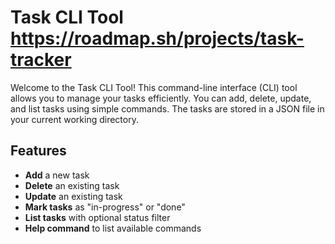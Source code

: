 # Task CLI Tool https://roadmap.sh/projects/task-tracker

Welcome to the Task CLI Tool! This command-line interface (CLI) tool allows you to manage your tasks efficiently. You can add, delete, update, and list tasks using simple commands. The tasks are stored in a JSON file in your current working directory.

## Features

- **Add** a new task
- **Delete** an existing task
- **Update** an existing task
- **Mark tasks** as "in-progress" or "done"
- **List tasks** with optional status filter
- **Help command** to list available commands

